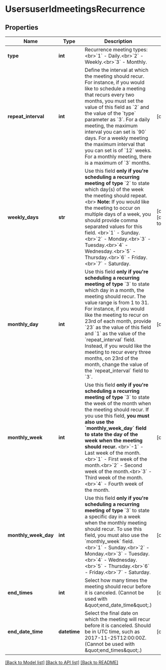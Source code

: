 # UsersuserIdmeetingsRecurrence

## Properties
Name | Type | Description | Notes
------------ | ------------- | ------------- | -------------
**type** | **int** | Recurrence meeting types:&lt;br&gt;&#x60;1&#x60; - Daily.&lt;br&gt;&#x60;2&#x60; - Weekly.&lt;br&gt;&#x60;3&#x60; - Monthly. | 
**repeat_interval** | **int** | Define the interval at which the meeting should recur. For instance, if you would like to schedule a meeting that recurs every two months, you must set the value of this field as &#x60;2&#x60; and the value of the &#x60;type&#x60; parameter as &#x60;3&#x60;.   For a daily meeting, the maximum interval you can set is &#x60;90&#x60; days. For a weekly meeting the maximum interval that you can set is  of &#x60;12&#x60; weeks. For a monthly meeting, there is a maximum of &#x60;3&#x60; months.   | [optional] 
**weekly_days** | **str** | Use this field **only if you&#x27;re scheduling a recurring meeting of type** &#x60;2&#x60; to state which day(s) of the week the meeting should repeat. &lt;br&gt; **Note:** If you would like the meeting to occur on multiple days of a week, you should provide comma separated values for this field. &lt;br&gt;&#x60;1&#x60;  - Sunday. &lt;br&gt;&#x60;2&#x60; - Monday.&lt;br&gt;&#x60;3&#x60; - Tuesday.&lt;br&gt;&#x60;4&#x60; -  Wednesday.&lt;br&gt;&#x60;5&#x60; -  Thursday.&lt;br&gt;&#x60;6&#x60; - Friday.&lt;br&gt;&#x60;7&#x60; - Saturday. | [optional] [default to '1']
**monthly_day** | **int** | Use this field **only if you&#x27;re scheduling a recurring meeting of type** &#x60;3&#x60; to state which day in a month, the meeting should recur. The value range is from 1 to 31.  For instance, if you would like the meeting to recur on 23rd of each month, provide &#x60;23&#x60; as the value of this field and &#x60;1&#x60; as the value of the &#x60;repeat_interval&#x60; field. Instead, if you would like the meeting to recur every three months, on 23rd of the month, change the value of the &#x60;repeat_interval&#x60; field to &#x60;3&#x60;. | [optional] 
**monthly_week** | **int** | Use this field **only if you&#x27;re scheduling a recurring meeting of type** &#x60;3&#x60; to state the week of the month when the meeting should recur. If you use this field, **you must also use the &#x60;monthly_week_day&#x60; field to state the day of the week when the meeting should recur.** &lt;br&gt;&#x60;-1&#x60; - Last week of the month.&lt;br&gt;&#x60;1&#x60; - First week of the month.&lt;br&gt;&#x60;2&#x60; - Second week of the month.&lt;br&gt;&#x60;3&#x60; - Third week of the month.&lt;br&gt;&#x60;4&#x60; - Fourth week of the month. | [optional] 
**monthly_week_day** | **int** | Use this field **only if you&#x27;re scheduling a recurring meeting of type** &#x60;3&#x60; to state a specific day in a week when the monthly meeting should recur. To use this field, you must also use the &#x60;monthly_week&#x60; field.   &lt;br&gt;&#x60;1&#x60; - Sunday.&lt;br&gt;&#x60;2&#x60; - Monday.&lt;br&gt;&#x60;3&#x60; - Tuesday.&lt;br&gt;&#x60;4&#x60; -  Wednesday.&lt;br&gt;&#x60;5&#x60; - Thursday.&lt;br&gt;&#x60;6&#x60; - Friday.&lt;br&gt;&#x60;7&#x60; - Saturday. | [optional] 
**end_times** | **int** | Select how many times the meeting should recur before it is canceled. (Cannot be used with \&quot;end_date_time\&quot;.) | [optional] 
**end_date_time** | **datetime** | Select the final date on which the meeting will recur before it is canceled. Should be in UTC time, such as 2017-11-25T12:00:00Z. (Cannot be used with \&quot;end_times\&quot;.) | [optional] 

[[Back to Model list]](../README.md#documentation-for-models) [[Back to API list]](../README.md#documentation-for-api-endpoints) [[Back to README]](../README.md)

